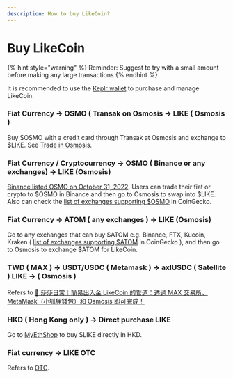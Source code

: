 ```yaml
---
description: How to buy LikeCoin?
---
```


# Buy LikeCoin

{% hint style="warning" %}
Reminder: Suggest to try with a small amount before making any large transactions
{% endhint %}

It is recommended to use the [Keplr wallet](../wallet/keplr/) to purchase and manage LikeCoin.

### Fiat Currency -> OSMO ( Transak on Osmosis -> LIKE ( Osmosis )

Buy $OSMO with a credit card through Transak at Osmosis and exchange to $LIKE. See [Trade in Osmosis](trade-in-osmosis.md).

### Fiat Currency / Cryptocurrency -> OSMO ( Binance or any exchanges) -> LIKE (Osmosis)

[Binance listed OSMO on October 31, 2022](https://www.binance.com/en/support/announcement/binance-convert-adds-osmo-ad8b2a8f8c0641d38369ab412ce8a950). Users can trade their fiat or crypto to $OSMO in Binance and then go to Osmosis to swap into $LIKE. Also can check the [list of exchanges supporting $OSMO](https://www.coingecko.com/en/coins/osmosis) in CoinGecko.

### Fiat Currency -> ATOM ( any exchanges ) -> LIKE (Osmosis)

Go to any exchanges that can buy $ATOM e.g. Binance, FTX, Kucoin, Kraken ( [list of exchanges supporting $ATOM](https://www.coingecko.com/en/coins/cosmos-hub#markets) in CoinGecko ), and then go to Osmosis to exchange $ATOM for LikeCoin.

### TWD ( MAX ) -> USDT/USDC ( Metamask ) -> axlUSDC ( Satellite ) LIKE -> ( Osmosis )

Refers to [🤩 莎莎日常｜簡易出入金 LikeCoin 的管道：透過 MAX 交易所、MetaMask（小狐狸錢包）和 Osmosis 即可完成！](https://matters.news/@sachanshih/319641-%E8%8E%8E%E8%8E%8E%E6%97%A5%E5%B8%B8-%E7%B0%A1%E6%98%93%E5%87%BA%E5%85%A5%E9%87%91-like-coin-%E7%9A%84%E7%AE%A1%E9%81%93-%E9%80%8F%E9%81%8E-max-%E4%BA%A4%E6%98%93%E6%89%80-meta-mask-%E5%B0%8F%E7%8B%90%E7%8B%B8%E9%8C%A2%E5%8C%85-%E5%92%8C-osmosis-%E5%8D%B3%E5%8F%AF%E5%AE%8C%E6%88%90-bafyreicjrnyouavlwkzxmonwyldt5wkoa5ojnic7wyjar5hbq5bs5pz7ou)

### HKD ( Hong Kong only ) -> Direct purchase LIKE

Go to [MyEthShop](registering-and-trade-in-myethshop.md) to buy $LIKE directly in HKD.

### Fiat currency -> LIKE OTC

Refers to [OTC](otc.md).
